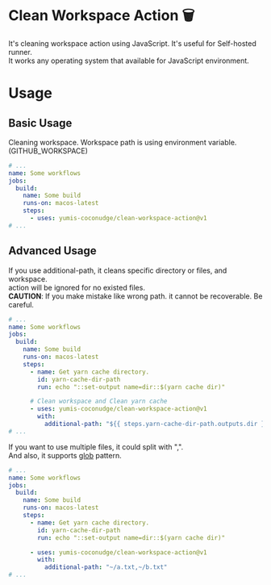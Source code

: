 # Clean Workspace Action 🗑

It's cleaning workspace action using JavaScript. It's useful for Self-hosted runner.  
It works any operating system that available for JavaScript environment.

# Usage

## Basic Usage

Cleaning workspace. Workspace path is using environment variable. (GITHUB_WORKSPACE)

```yaml
# ...
name: Some workflows
jobs:
  build:
    name: Some build
    runs-on: macos-latest
    steps:
      - uses: yumis-coconudge/clean-workspace-action@v1
# ...
```

## Advanced Usage

If you use additional-path, it cleans specific directory or files, and workspace.  
action will be ignored for no existed files.  
**CAUTION**: If you make mistake like wrong path. it cannot be recoverable. Be careful.

```yaml
# ...
name: Some workflows
jobs:
  build:
    name: Some build
    runs-on: macos-latest
    steps:
      - name: Get yarn cache directory.
        id: yarn-cache-dir-path
        run: echo "::set-output name=dir::$(yarn cache dir)"

      # Clean workspace and Clean yarn cache
      - uses: yumis-coconudge/clean-workspace-action@v1
        with:
          additional-path: "${{ steps.yarn-cache-dir-path.outputs.dir }}"
# ...
```

If you want to use multiple files, it could split with ",".  
And also, it supports [glob](<https://en.wikipedia.org/wiki/Glob_(programming)>) pattern.

```yaml
# ...
name: Some workflows
jobs:
  build:
    name: Some build
    runs-on: macos-latest
    steps:
      - name: Get yarn cache directory.
        id: yarn-cache-dir-path
        run: echo "::set-output name=dir::$(yarn cache dir)"

      - uses: yumis-coconudge/clean-workspace-action@v1
        with:
          additional-path: "~/a.txt,~/b.txt"
# ...
```
